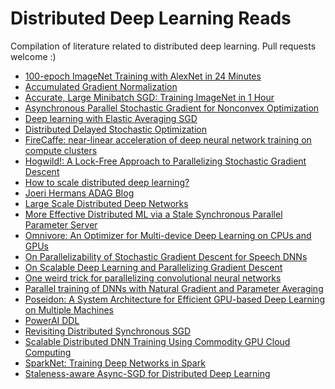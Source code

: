 # Distributed Deep Learning Reads

Compilation of literature related to distributed deep learning.  Pull requests welcome :)

* [100-epoch ImageNet Training with AlexNet in 24 Minutes](https://arxiv.org/abs/1709.05011)
* [Accumulated Gradient Normalization](https://arxiv.org/abs/1710.02368)
* [Accurate, Large Minibatch SGD: Training ImageNet in 1 Hour](https://arxiv.org/pdf/1706.02677.pdf)
* [Asynchronous Parallel Stochastic Gradient for Nonconvex Optimization](http://papers.nips.cc/paper/5751-asynchronous-parallel-stochastic-gradient-for-nonconvex-optimization.pdf)
* [Deep learning with Elastic Averaging SGD](https://arxiv.org/abs/1412.6651)
* [Distributed Delayed Stochastic Optimization](https://arxiv.org/abs/1104.5525)
* [FireCaffe: near-linear acceleration of deep neural network training on compute clusters](https://arxiv.org/abs/1511.00175)
* [Hogwild!: A Lock-Free Approach to Parallelizing Stochastic Gradient Descent](https://people.eecs.berkeley.edu/~brecht/papers/hogwildTR.pdf)
* [How to scale distributed deep learning?](https://arxiv.org/abs/1611.04581)
* [Joeri Hermans ADAG Blog](http://joerihermans.com/ramblings/distributed-deep-learning-part-1-an-introduction/)
* [Large Scale Distributed Deep Networks](https://static.googleusercontent.com/media/research.google.com/en//archive/large_deep_networks_nips2012.pdf)
* [More Effective Distributed ML via a Stale
Synchronous Parallel Parameter Server](http://repository.cmu.edu/cgi/viewcontent.cgi?article=1163&context=machine_learning)
* [Omnivore: An Optimizer for Multi-device Deep Learning on CPUs and GPUs](https://arxiv.org/abs/1606.04487)
* [On Parallelizability of Stochastic Gradient Descent for Speech DNNs](https://www.microsoft.com/en-us/research/wp-content/uploads/2016/02/ParallelSGD-ICASSP2014-published.pdf)
* [On Scalable Deep Learning and Parallelizing Gradient Descent](https://github.com/JoeriHermans/master-thesis/tree/master/thesis)
* [One weird trick for parallelizing convolutional neural networks](https://arxiv.org/abs/1404.5997)
* [Parallel training of DNNs with Natural Gradient and Parameter Averaging](https://arxiv.org/abs/1410.7455)
* [Poseidon: A System Architecture for Efficient GPU-based Deep Learning on Multiple Machines](https://arxiv.org/abs/1512.06216)
* [PowerAI DDL](https://arxiv.org/abs/1708.02188)
* [Revisiting Distributed Synchronous SGD](https://arxiv.org/pdf/1604.00981.pdf)
* [Scalable Distributed DNN Training Using Commodity GPU Cloud Computing](https://s3-us-west-2.amazonaws.com/amazon.jobs-public-documents/strom_interspeech2015.pdf)
* [SparkNet: Training Deep Networks in Spark](https://arxiv.org/abs/1511.06051)
* [Staleness-aware Async-SGD for Distributed Deep Learning](https://arxiv.org/abs/1511.05950)